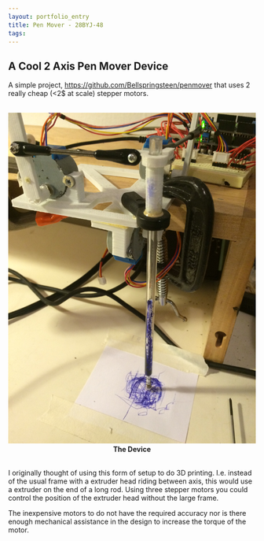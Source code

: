 ```yaml
---
layout: portfolio_entry
title: Pen Mover - 28BYJ-48
tags:
---
```


## A Cool 2 Axis Pen Mover Device

A simple project, https://github.com/Bellspringsteen/penmover that uses 2 really cheap (<2$ at scale) stepper motors.

<br>
<div style="text-align:center"><img src ="https://raw.githubusercontent.com/Bellspringsteen/penmover/master/IMG_2569.JPG" /> <br> <b>The Device</b></div>
<br>

I originally thought of using this form of setup to do 3D printing. I.e. instead of the usual frame with a extruder head riding between axis, this would use a extruder on the end of a long rod. Using three stepper motors you could control the position of the extruder head without the large frame.

The inexpensive motors to do not have the required accuracy nor is there enough mechanical assistance in the design to increase the torque of the motor.
